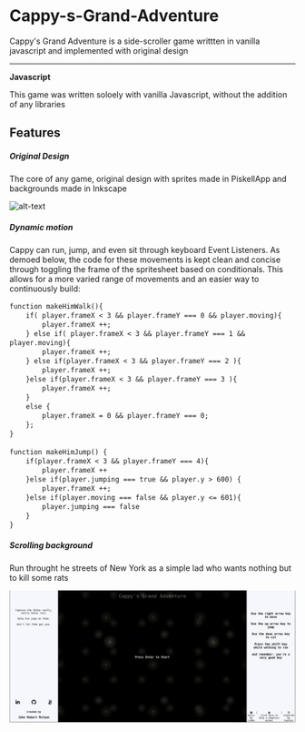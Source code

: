 # Cappy-s-Grand-Adventure

Cappy's Grand Adventure is a side-scroller game writtten in vanilla javascript and implemented with original design

<hr></hr>

**Javascript**

This game was written soloely with vanilla Javascript, without the addition of any libraries

## Features

##### Original Design

The core of any game, original design with sprites made in PiskellApp and backgrounds made in Inkscape

![alt-text](https://github.com/johnrobertmcc/Cappy-s-Grand-Adventure/blob/master/src/styles/images/met-tag3.gif "demo")


##### Dynamic motion
Cappy can run, jump, and even sit through keyboard Event Listeners. As demoed below, the code for these movements is kept clean and concise through toggling the 
frame of the spritesheet based on conditionals. This allows for a more varied range of movements and an easier way to continuously build:

```
function makeHimWalk(){
    if( player.frameX < 3 && player.frameY === 0 && player.moving){
        player.frameX ++;
    } else if( player.frameX < 3 && player.frameY === 1 && player.moving){
        player.frameX ++;
    } else if(player.frameX < 3 && player.frameY === 2 ){
        player.frameX ++;
    }else if(player.frameX < 3 && player.frameY === 3 ){
        player.frameX ++;
    } 
    else {
        player.frameX = 0 && player.frameY === 0;
    };
}

function makeHimJump() {
    if(player.frameX < 3 && player.frameY === 4){
        player.frameX ++
    }else if(player.jumping === true && player.y > 600) {
        player.frameX ++;
    }else if(player.moving === false && player.y <= 601){
        player.jumping === false
    }
}
```

##### Scrolling background
Run throught he streets of New York as a simple lad who wants nothing but to kill some rats

![alt-text](https://github.com/johnrobertmcc/Cappy-s-Grand-Adventure/blob/master/src/styles/images/meta-tag2.gif 'index')


